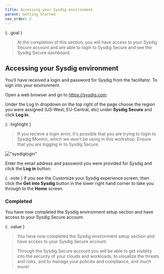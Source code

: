 ```yaml
---
title: Accessing your Sysdig environment
parent: Getting Started
nav_order: 2
---
```


{: .goal }
>At the completion of this section, you will have access to your Sysdig Secure account and are able to login to Sysdig Secure and see the Sysdig Secure dashboard.

## Accessing your Sysdig environment

You'll have received a login and password for Sysdig from the facilitator. To sign into your environment.

Open a web browser and go to <https://sysdig.com>.

Under the Log In dropdown on the top right of the page choose the region you were assigned (US-West, EU-Central, etc) under **Sysdig Secure** and click **Log in**.

{: .highlight }
> If you recieve a login error, it's possible that you are trying to login to Sysdig Monitor, which we won't be using in this workshop. Ensure that you are logging in to Sysdig Secure.

!["sysdiglogin"]({{site.baseurl}}/assets/images/sysdiglogin.png)

Enter the email address and password you were provided for Sysdig and click the **Log in** button.

{: .note }
If you see the Customize your Sysdig experience screen, then click the **Get into Sysdig** button in the lower right hand corner to take you through to the **Home** screen.


### Completed

You have now completed the Sysdig environment setup section and have access to your Sysdig Secure account.

{: .value }
>You have now completed the Sysdig environment setup section and have access to your Sysdig Secure account.
> 
>Through the Sysdig Secure account you will be able to get visiblity into the security of your clouds and workloads, to visualize the threats and risks, and to manage your policies and compliance, and much more!
